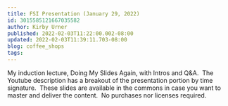 ```yaml
---
title: FSI Presentation (January 29, 2022)
id: 3015585121667035582
author: Kirby Urner
published: 2022-02-03T11:22:00.002-08:00
updated: 2022-02-03T11:39:11.703-08:00
blog: coffee_shops
tags: 
---
```


My induction lecture, Doing My Slides Again, with Intros and Q&A.  The Youtube description has a breakout of the presentation portion by time signature.  These slides are available in the commons in case you want to master and deliver the content.  No purchases nor licenses required.